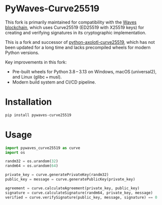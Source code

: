 # PyWaves-Curve25519

This fork is primarily maintained for compatibility with the [Waves blockchain](https://docs.waves.tech/en/blockchain/waves-protocol/cryptographic-practical-details), which uses Curve25519 (ED25519 with X25519 keys) for creating and verifying signatures in its cryptographic implementation.

This is a fork and successor of [python-axolotl-curve25519](https://github.com/tgalal/python-axolotl-curve25519), which has not been updated for a long time and lacks precompiled wheels for modern Python versions.

Key improvements in this fork:
- Pre-built wheels for Python 3.8 – 3.13 on Windows, macOS (universal2), and Linux (glibc + musl).
- Modern build system and CI/CD pipeline.

# Installation

```bash
pip install pywaves-curve25519
```

# Usage

```python
import pywaves_curve25519 as curve
import os

randm32 = os.urandom(32)
randm64 = os.urandom(64)

private_key = curve.generatePrivateKey(randm32)
public_key = message = curve.generatePublicKey(private_key)

agreement = curve.calculateAgreement(private_key, public_key)
signature = curve.calculateSignature(randm64, private_key, message)
verified = curve.verifySignature(public_key, message, signature) == 0
```
